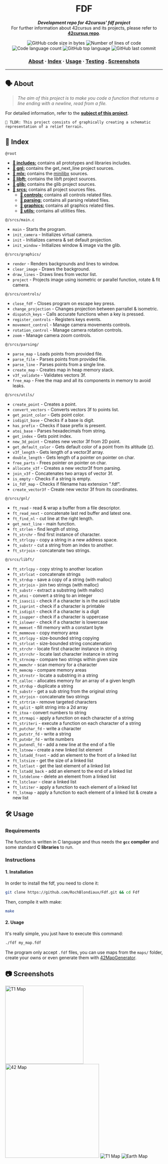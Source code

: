 <h1 align="center">
	 FDF
</h1>

<p align="center">
	<b><i>Development repo for 42cursus' fdf project</i></b><br>
	For further information about 42cursus and its projects, please refer to <a href="https://github.com/rochblondiaux/42cursus"><b>42cursus repo</b></a>.
</p>

<p align="center">
	<img alt="GitHub code size in bytes" src="https://img.shields.io/github/languages/code-size/rochblondiaux/fdf?color=blueviolet" />
	<img alt="Number of lines of code" src="https://img.shields.io/tokei/lines/github/rochblondiaux/fdf?color=blueviolet" />
	<img alt="Code language count" src="https://img.shields.io/github/languages/count/rochblondiaux/fdf?color=blue" />
	<img alt="GitHub top language" src="https://img.shields.io/github/languages/top/rochblondiaux/fdf?color=blue" />
	<img alt="GitHub last commit" src="https://img.shields.io/github/last-commit/rochblondiaux/fdf?color=brightgreen" />
</p>

<h3 align="center">
	<a href="#%EF%B8%8F-about">About</a>
	<span> · </span>
	<a href="#-index">Index</a>
	<span> · </span>
	<a href="#%EF%B8%8F-usage">Usage</a>
	<span> · </span>
	<a href="#-testing">Testing</a>
    <span> . </span>
    <a href="#-screenshots">Screenshots</a>
</h3>

---

## 🗣️ About

> _The aim of this project is to make you code a function that returns a line ending with a newline, read from a file._

For detailed information, refer to the [**subject of this project**](https://github.com/RochBlondiaux/fdf/blob/main/fr.subject.pdf).

	🚀 TLDR: This project consists of graphically creating a schematic representation of a relief terrain.

## 📑 Index

`@root`

* [**📁 includes:**](includes/) contains all prototypes and libraries includes.
* [**📁 gnl:**](get_next_line/) contains the get_next_line project sources.
* [**📁 mlx:**](mlx/) contains the [minilibx](https://harm-smits.github.io/42docs/libs/minilibx/getting_started.html) sources.
* [**📁 libft:**](libft/) contains the libft project sources.
* [**📁 glib:**](glib/) contains the glib project sources.
* [**📁 srcs:**](srcs/) contains all project sources files.
  * [**📁 controls:**](srcs/controls/) contains all controls related files.
  * [**📁 parsing:**](srcs/parsing/) contains all parsing related files.
  * [**📁 graphics:**](srcs/hooks/) contains all graphics related files.
  * [**📁 utils:**](srcs/utils/) contains all utilities files.

`@/srcs/main.c`
* `main` - Starts the program.
* `init_camera` - Initializes virtual camera.
* `init` - Initializes camera & set default projection.
* `init_window` - Initializes window & image via the glib.

`@/srcs/graphics/`
* `render` - Renders backgrounds and lines to window.
* `clear_image` - Draws the background.
* `draw_lines` - Draws lines from vector list.
* `project` - Projects image using isometric or parallel function, rotate & fit camera.

`@/srcs/controls/`
* `close_fdf` - Closes program on escape key press.
* `change_projection` - Changes projection between parrallel & isometric.
* `dispatch_keys` - Calls accurate functions when a key is pressed.
* `register_controls` - Registers keys events.
* `movement_control` - Manage camera movements controls.
* `rotation_control` - Manage camera rotation controls.
* `zoom` - Manage camera zoom controls.

`@/srcs/parsing/`
* `parse_map` - Loads points from provided file. 
* `parse_file` - Parses points from provided file.
* `parse_line` - Parses points from a single line.
* `create_map` - Creates map in heap memory stack.
* `v3f_validate` - Validates vectors 3f.
* `free_map` - Free the map and all its components in memory to avoid leaks.

`@/srcs/utils/`
* `create_point` - Creates a point.
* `convert_vectors` - Converts vectors 3f to points list.
* `get_point_color` - Gets point color.
* `isdigit_base` - Checks if a base is digit.
* `has_prefix` - Checks if base prefix is present.
* `atoi_base` - Parses hexadecimals from string.
* `get_index` - Gets point index.
* `new_3d_point` - Creates new vector 3f from 2D point.
* `get_default_color` - Gets default color of a point from its altitude (z).
* `v3f_length` - Gets length of a vector3f array.
* `double_length` - Gets length of a pointer on pointer on char.
* `free_parts` - Frees pointer on pointer on char.
* `allocate_v3f` - Creates a new vector3f from parsing.
* `join_v3f` - Concatenates two arrays of vector 3f.
* `is_empty` - Checks if a string is empty.
* `is_fdf_map` - Checks if filename has extension ".fdf".
* `create_vector3f` - Create new vector 3f from its coordinates.

`@/srcs/gnl/`
* `ft_read`	- read & wrap a buffer from a file descriptor.
* `ft_read_next`	- concatenate last red buffer and latest one.
* `ft_find_nl`	- cut line at the right length.
* `get_next_line`	- main function.
* `ft_strlen`		- find length of string.
* `ft_strchr`		- find first instance of character.
* `ft_strlcpy`		- copy a string in a new address space.
* `ft_substr`		- cut a string from an index to another.
* `ft_strjoin`		- concatenate two strings.

`@/srcs/libft/`

* `ft_strlcpy`	- copy string to another location
* `ft_strlcat`	- concatenate strings
* `ft_strdup`	- save a copy of a string (with malloc)
* `ft_strjoin`	- join two strings (with malloc)
* `ft_substr`	- extract a substring (with malloc)
* `ft_atoi`	    - convert a string to an integer
* `ft_isascii`	- check if a character is in the ascii table
* `ft_isprint`  - check if a character is printable
* `ft_isdigit`	    - check if a character is a digit
* `ft_isupper`	    - check if a character is uppercase
* `ft_islower`	    - check if a character is lowercase
* `ft_memset`	    - fill memory with a constant byte
* `ft_memmove`	    - copy memory area
* `ft_strlcpy`	    - size-bounded string copying
* `ft_strlcat`	    - size-bounded string concatenation
* `ft_strchr`	    - locate first character instance in string
* `ft_strrchr`	    - locate last character instance in string
* `ft_strncmp`	    - compare two strings within given size
* `ft_memchr`	    - scan memory for a character
* `ft_memcmp`	    - compare memory areas
* `ft_strnstr`	    - locate a substring in a string
* `ft_calloc`	    - allocates memory for an array of a given length
* `ft_strdup`	    - duplicate a string
* `ft_substr`	- get a sub string from the original string
* `ft_strjoin`	- concatenate two strings
* `ft_strtrim`	- remove targeted characters
* `ft_split`	- split string into a 2d array
* `ft_itoa`	- convert numbers to string
* `ft_strmapi`	- apply a function on each character of a string
* `ft_striteri`	- execute a function on each character of a string
* `ft_putchar_fd`	- write a character
* `ft_putstr_fd`	- write a string
* `ft_putnbr_fd`	- write numbers
* `ft_putendl_fd`	- add a new line at the end of a file
* `ft_lstnew`	- create a new linked list element
* `ft_lstadd_front`	- add an element to the front of a linked list
* `ft_lstsize`	- get the size of a linked list
* `ft_lstlast`	- get the last element of a linked list
* `ft_lstadd_back`	- add an element to the end of a linked list
* `ft_lstdelone`	- delete an element from a linked list
* `ft_lstclear`	- clear a linked list
* `ft_lstiter`	- apply a function to each element of a linked list
* `ft_lstmap`	- apply a function to each element of a linked list & create a new list

## 🛠️ Usage

### Requirements

The function is written in C language and thus needs the **`gcc` compiler** and some standard **C libraries** to run.

### Instructions

#### 1. Installation
In order to install the fdf, you need to clone it:
```bash
git clone https://github.com/RochBlondiaux/Fdf.git && cd Fdf
```
Then, compile it with make:
```bash
make
```

#### 2. Usage
It's really simple, you just have to execute this command:
```bash
./fdf my_map.fdf
```
The program only accept `.fdf` files, you can use maps from the `maps/` folder,
create your owns or even generate them with [42MapGenerator](https://github.com/jgigault/42MapGenerator).

## 📷 Screenshots

<img alt="T1 Map" src="t1.gif" width="250px"/>
<img alt="42 Map" src="42.gif" width="300px"/>
<img alt="T1 Map" src="https://i.gyazo.com/8e260e1ae2c4effba56b3c33ddb36e28.gif"/>
<img alt="Earth Map" src="https://i.gyazo.com/558fe4399dcc4a2c587e60b1b992dc84.png"/>